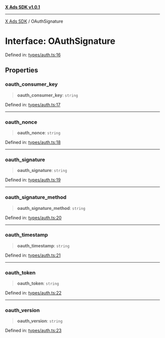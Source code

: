 [**X Ads SDK v1.0.1**](../README.md)

***

[X Ads SDK](../globals.md) / OAuthSignature

# Interface: OAuthSignature

Defined in: [types/auth.ts:16](https://github.com/kage1020/x-ads-sdk/blob/main/src/types/auth.ts#L16)

## Properties

### oauth\_consumer\_key

> **oauth\_consumer\_key**: `string`

Defined in: [types/auth.ts:17](https://github.com/kage1020/x-ads-sdk/blob/main/src/types/auth.ts#L17)

***

### oauth\_nonce

> **oauth\_nonce**: `string`

Defined in: [types/auth.ts:18](https://github.com/kage1020/x-ads-sdk/blob/main/src/types/auth.ts#L18)

***

### oauth\_signature

> **oauth\_signature**: `string`

Defined in: [types/auth.ts:19](https://github.com/kage1020/x-ads-sdk/blob/main/src/types/auth.ts#L19)

***

### oauth\_signature\_method

> **oauth\_signature\_method**: `string`

Defined in: [types/auth.ts:20](https://github.com/kage1020/x-ads-sdk/blob/main/src/types/auth.ts#L20)

***

### oauth\_timestamp

> **oauth\_timestamp**: `string`

Defined in: [types/auth.ts:21](https://github.com/kage1020/x-ads-sdk/blob/main/src/types/auth.ts#L21)

***

### oauth\_token

> **oauth\_token**: `string`

Defined in: [types/auth.ts:22](https://github.com/kage1020/x-ads-sdk/blob/main/src/types/auth.ts#L22)

***

### oauth\_version

> **oauth\_version**: `string`

Defined in: [types/auth.ts:23](https://github.com/kage1020/x-ads-sdk/blob/main/src/types/auth.ts#L23)
